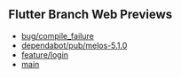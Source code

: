 ## Flutter Branch Web Previews

- [bug/compile_failure](./bug/compile_failure/)
- [dependabot/pub/melos-5.1.0](./dependabot/pub/melos-5.1.0/)
- [feature/login](./feature/login/)
- [main](./main/)
